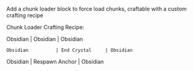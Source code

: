 Add a chunk loader block to force load chunks, craftable with a custom crafting recipe

Chunk Loader Crafting Recipe:

Obsidian          | Obsidian        | Obsidian   
~~~~~~~~~~~~~~~~~~~~~~~~~~~~~~~~~~~~~~~~~~~~~~
Obsidian          | End Crystal     | Obsidian         
~~~~~~~~~~~~~~~~~~~~~~~~~~~~~~~~~~~~~~~~~~~~~~
Obsidian          | Respawn Anchor  | Obsidian                 
